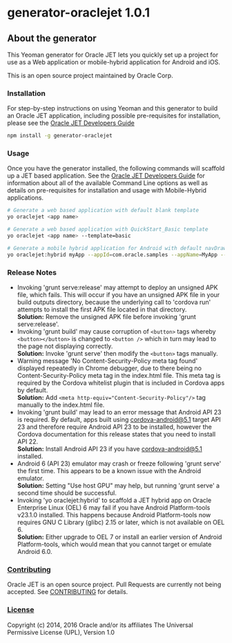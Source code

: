 # generator-oraclejet 1.0.1

## About the generator
This Yeoman generator for Oracle JET lets you quickly set up a project for use as a Web application or mobile-hybrid application for Android and iOS. 

This is an open source project maintained by Oracle Corp.

### Installation
For step-by-step instructions on using Yeoman and this generator to build an Oracle JET application, including possible pre-requisites for installation, please see the [Oracle JET Developers Guide](http://docs.oracle.com/middleware/jet200/jet/)
```bash
npm install -g generator-oraclejet
```

### Usage
Once you have the generator installed, the following commands will scaffold up a JET based application. See the [Oracle JET Developers Guide](http://docs.oracle.com/middleware/jet200/jet/) for information about all of the available Command Line options as well as details on pre-requisites for installation and usage with Mobile-Hybrid applications.

```bash
# Generate a web based application with default blank template
yo oraclejet <app name>
```
```bash
# Generate a web based application with QuickStart_Basic template
yo oraclejet <app name> --template=basic
```
```bash
# Generate a mobile hybrid application for Android with default navDrawer template
yo oraclejet:hybrid myApp --appId=com.oracle.samples --appName=MyApp --template=navDrawer --platforms=android
```

### Release Notes
* Invoking 'grunt serve:release' may attempt to deploy an unsigned APK file, which fails. This will occur if you have an unsigned APK file in your build outputs directory, because the underlying call to 'cordova run' attempts to install the first APK file located in that directory.  
**Solution:** Remove the unsigned APK file before invoking 'grunt serve:release'.  
* Invoking 'grunt build' may cause corruption of `<button>` tags whereby `<button></button>` is changed to `<button />` which in turn may lead to the page not displaying correctly.  
**Solution:** Invoke 'grunt serve' then modify the `<button>` tags manually.  
* Warning message 'No Content-Security-Policy meta tag found' displayed repeatedly in Chrome debugger, due to there being no Content-Security-Policy meta tag in the index.html file. This meta tag is required by the Cordova whitelist plugin that is included in Cordova apps by default.  
**Solution:** Add `<meta http-equiv="Content-Security-Policy"/>`  tag manually to the index.html file.
* Invoking 'grunt build' may lead to an error message that Android API 23 is required. By default, apps built using cordova-android@5.1 target API 23 and therefore require Android API 23 to be installed, however the Cordova documentation for this release states that you need to install API 22.  
**Solution:** Install Android API 23 if you have cordova-android@5.1 installed.
* Android 6 (API 23) emulator may crash or freeze following 'grunt serve' the first time. This appears to be a known issue with the Android emulator.  
**Solution:** Setting "Use host GPU" may help, but running 'grunt serve' a second time should be successful.
* Invoking 'yo oraclejet:hybrid' to scaffold a JET hybrid app on Oracle Enterprise Linux (OEL) 6 may fail if you have Android Platform-tools v23.1.0 installed. This happens because Android Platform-tools now requires GNU C Library (glibc) 2.15 or later, which is not available on OEL 6.  
**Solution:** Either upgrade to OEL 7 or install an earlier version of Android Platform-tools, which would mean that you cannot target or emulate Android 6.0.

### [Contributing](https://github.com/oracle/generator-oraclejet/tree/master/CONTRIBUTING.md)
Oracle JET is an open source project. Pull Requests are currently not being accepted. See 
[CONTRIBUTING](https://github.com/oracle/generator-oraclejet/tree/master/CONTRIBUTING.md)
for details.

### [License](https://github.com/oracle/generator-oraclejet/tree/master/LICENSE.md)
Copyright (c) 2014, 2016 Oracle and/or its affiliates
The Universal Permissive License (UPL), Version 1.0